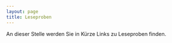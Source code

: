 ```yaml
---
layout: page
title: Leseproben
---
```

An dieser Stelle werden Sie in Kürze Links zu Leseproben finden. 
